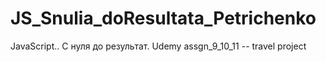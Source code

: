 # JS_Snulia_doResultata_Petrichenko
JavaScript.. С нуля до результат. Udemy
assgn_9_10_11    -- travel project
